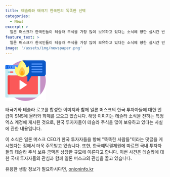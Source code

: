 ```yaml
---
title: 테슬라와 태극기 한국인의 똑똑한 선택
categories:
  - News
excerpt: >
  일론 머스크가 한국인들이 테슬라 주식을 가장 많이 보유하고 있다는 소식에 향한 실시간 반응을 게시하며 화제를 모으고 있다. 한국인들의 테슬라 주식 보유 금액이 약 146억7000만달러(한화 약 20조3000억원)로 나타났으며, 이에 대한 머스크의 소셜네트워크서비스(SNS) 엑스(X)에서의 댓글은 이목을 끌고 있다. 해당 댓글은 테슬라는 한국인이 가장 많이 보유한 주식이라는 게시글에 태극기와 테슬라 로고가 합쳐진 이미지와 함께 올라왔다.
feature_text: >
  일론 머스크가 한국인들이 테슬라 주식을 가장 많이 보유하고 있다는 소식에 향한 실시간 반응을 게시하며 화제를 모으고 있다. 한국인들의 테슬라 주식 보유 금액이 약 146억7000만달러(한화 약 20조3000억원)로 나타났으며, 이에 대한 머스크의 소셜네트워크서비스(SNS) 엑스(X)에서의 댓글은 이목을 끌고 있다. 해당 댓글은 테슬라는 한국인이 가장 많이 보유한 주식이라는 게시글에 태극기와 테슬라 로고가 합쳐진 이미지와 함께 올라왔다.
image: '/assets/img/newspaper.png'
---
```


<p><img src="/assets/img/news.png" alt="rentncar 속보" /></p>

<p>태극기와 테슬라 로고를 합성한 이미지와 함께 일론 머스크의 한국 투자자들에 대한 언급이 SNS에 올라와 화제를 모으고 있습니다. 해당 이미지는 테슬라 소식을 전하는 특정 엑스 계정에 게시된 것으로, 한국 투자자들이 테슬라 주식을 많이 보유하고 있다는 사실에 관한 내용입니다.</p>

<p>이 소식은 일론 머스크 CEO가 한국 투자자들을 향해 "똑똑한 사람들"이라는 댓글을 게시했다는 점에서 더욱 주목받고 있습니다. 또한, 한국예탁결제원에 따르면 국내 투자자들의 테슬라 주식 보유 금액은 상당한 규모에 이른다고 합니다. 이번 사건은 테슬라에 대한 국내 투자자들의 관심과 함께 일론 머스크의 관심을 끌고 있습니다.</p>
유용한 생활 정보가 필요하시다면, <a href="https://onioninfo.kr" rel="dofollow">onioninfo.kr</a>



